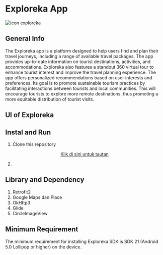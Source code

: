 # Exploreka App
![icon exploreka](https://github.com/Exploreka/Exploreka-App/assets/96515927/7f920e32-a302-43a6-977b-deae583d341a)



## General Info
The Exploreka app is a platform designed to help users find and plan their travel journeys, including a range of available travel packages. The app provides up-to-date information on tourist destinations, activities, and accommodations. Exploreka also features a standout 360 virtual tour to enhance tourist interest and improve the travel planning experience. The app offers personalized recommendations based on user interests and preferences. Its goal is to promote sustainable tourism practices by facilitating interactions between tourists and local communities. This will encourage tourists to explore more remote destinations, thus promoting a more equitable distribution of tourist visits.

## UI of Exploreka

## Instal and Run
1. Clone this repository 
<p align="center">
  <a href="https://www.example.com/" target="_blank">Klik di sini untuk tautan</a>
</p>

2. 

## Library and Dependency
1. Retrofit2
2. Google Maps dan Place
3. OkHttp3
4. Glide
5. CircleImageView

## Minimum Requirement
The minimum requirement for installing Exploreka SDK is SDK 21 (Android 5.0 Lollipop or higher) on the device.

